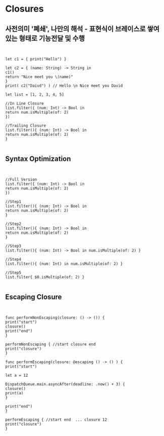 
# Closures 


## 사전의미 '폐쇄', 나만의 해석 - 표현식이 브레이스로 쌓여있는 형태로 기능전달 및 수행 


<pre><code>

let c1 = { print("Hello") }

let c2 = { (name: String) -> String in
c1()
return "Nice meet you \(name)"
}
print( c2("Daivd") ) // Hello \n Nice meet you David

let list = [1, 2, 3, 4, 5]

//In Line Closure
list.filter({ (num: Int) -> Bool in
return num.isMultiple(of: 2)
}) 

//Trailing Closure
list.filter(){ (num: Int) -> Bool in
return num.isMultiple(of: 2)
} 

</code></pre>


## Syntax Optimization

<pre><code>

//Full Version
list.filter({ (num: Int) -> Bool in
return num.isMultiple(of: 2)
}) 

//Step1
list.filter(){ (num: Int) -> Bool in
return num.isMultiple(of: 2)
}

//Step2
list.filter(){ (num: Int) -> Bool in
return num.isMultiple(of: 2)
}

//Step3
list.filter(){ (num: Int) -> Bool in num.isMultiple(of: 2) }

//Step4
list.filter(){ (num: Int) in num.isMultiple(of: 2) }

//Step5
list.filter{ $0.isMultiple(of: 2) }

</code></pre>

## Escaping Closure


<pre><code>

func performNonEscaping(closure: () -> ()) {
print("start")
closure()
print("end")
}

performNonEscaping { //start closure end
print("closure")
}

func performEscaping(closure: @escaping () -> () ) {
print("start")

let a = 12

DispatchQueue.main.asyncAfter(deadline: .now() + 3) {
closure()
print(a)
}

print("end")
}

performEscaping { //start end  ... closure 12
print("closure")
}

</code></pre>
